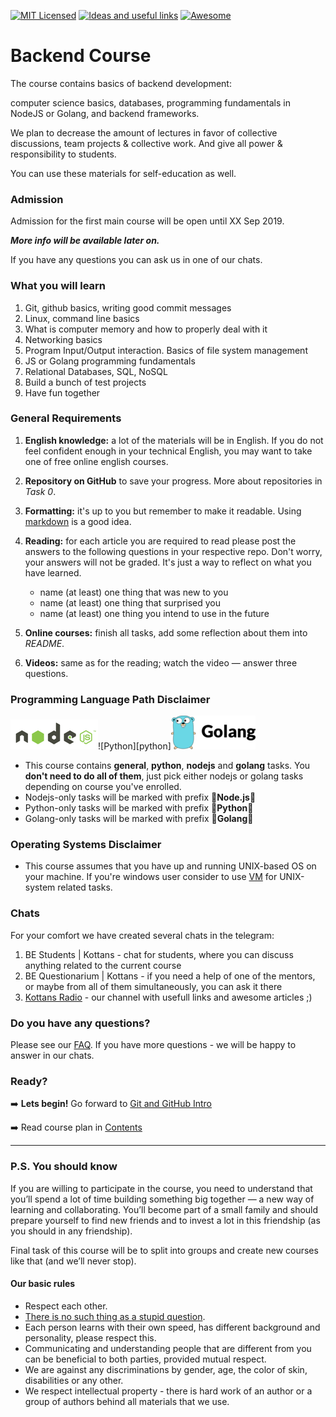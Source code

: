 [![MIT Licensed][icon-mit]][license]
[![Ideas and useful links][icon-ideas]][ideas]
[![Awesome][icon-awesome]][awesome]
&nbsp;&nbsp;&nbsp;&nbsp;&nbsp;&nbsp;

# Backend Course

The course contains basics of backend development:

computer science basics, databases, programming fundamentals in NodeJS or Golang, and backend frameworks.

We plan to decrease the amount of lectures in favor of collective discussions,
team projects & collective work. And give all power & responsibility
to students.

You can use these materials for self-education as well.

### Admission

Admission for the first main course will be open until XX Sep 2019.

**_More info will be available later on._**

If you have any questions you can ask us in one of our chats.

### What you will learn

1. Git, github basics, writing good commit messages
1. Linux, command line basics
1. What is computer memory and how to properly deal with it
1. Networking basics
1. Program Input/Output interaction. Basics of file system management
1. JS or Golang programming fundamentals
1. Relational Databases, SQL, NoSQL
1. Build a bunch of test projects
1. Have fun together

### General Requirements

1. **English knowledge:** a lot of the materials will be in English.
   If you do not feel confident enough in your technical English,
   you may want to take one of free online english courses.

1. **Repository on GitHub** to save your progress.
   More about repositories in _Task 0_.

1. **Formatting:** it's up to you but remember to make it readable.
   Using [markdown][markdown] is a good idea.

1. **Reading:** for each article you are required to read please post
   the answers to the following questions in your respective repo.
   Don't worry, your answers will not be graded. It's just a way to reflect
   on what you have learned.

   - name (at least) one thing that was new to you
   - name (at least) one thing that surprised you
   - name (at least) one thing you intend to use in the future

1. **Online courses:** finish all tasks, add some reflection
   about them into _README_.

1. **Videos:** same as for the reading; watch the video —
   answer three questions.

### Programming Language Path Disclaimer

![Node.js][node]![Python][python]![Golang][go]

- This course contains __general__, __python__, __nodejs__ and __golang__ tasks. You __don't need to do all of them__, just pick either nodejs or golang tasks depending on course you've enrolled.
- Nodejs-only tasks will be marked with prefix :vertical_traffic_light:__Node.js__:vertical_traffic_light:
- Python-only tasks will be marked with prefix :vertical_traffic_light:__Python__:vertical_traffic_light:
- Golang-only tasks will be marked with prefix :vertical_traffic_light:__Golang__:vertical_traffic_light:

### Operating Systems Disclaimer

- This course assumes that you have up and running UNIX-based OS on your machine. If you're windows user consider to use [VM](https://www.virtualbox.org/wiki/Downloads) for UNIX-system related tasks.

### Chats

For your comfort we have created several chats in the telegram:

1. BE Students | Kottans - chat for students, where you can discuss anything related to the current course
1. BE Questionarium | Kottans - if you need a help of one of the mentors, or maybe from all of them simultaneously, you can ask it there
1. [Kottans Radio](https://t.me/radio_kottans) - our channel with usefull links and awesome articles ;)

### Do you have any questions?

Please see our [FAQ](https://github.com/kottans/backend/blob/master/faq.md). If you have more questions - we will be happy to answer in our chats.

### Ready?

➡️ **Lets begin!** Go forward to [Git and GitHub Intro](tasks/git-intro.md)

➡️ Read course plan in [Contents](contents.md)

---

### P.S. You should know

If you are willing to participate in the course, you need to understand that
you’ll spend a lot of time building something big together — a new way
of learning and collaborating. You’ll become part of a small family
and should prepare yourself to find new friends and to invest a lot in this
friendship (as you should in any friendship).

Final task of this course will be to split into groups and create new courses
like that (and we’ll never stop).

#### Our basic rules

- Respect each other.
- [There is no such thing as a stupid question][wiki-stupid-question].
- Each person learns with their own speed, has different background and
  personality, please respect this.
- Communicating and understanding people that are different from you
  can be beneficial to both parties, provided mutual respect.
- We are against any discriminations by gender, age, the color of skin,
  disabilities or any other.
- We respect intellectual property - there is hard work of an author
  or a group of authors behind all materials that we use.

[icon-mit]: https://img.shields.io/badge/license-MIT-blue.svg
[icon-ideas]: https://img.shields.io/badge/google--doc-ideas-ff69b4.svg
[ideas]: https://docs.google.com/spreadsheets/d/1bZJhYjK3VHOS2HmQb2Fs4aHfEBt8mp1F09j9nEEDaqE/edit#gid=818017811
[icon-awesome]: https://cdn.rawgit.com/sindresorhus/awesome/d7305f38d29fed78fa85652e3a63e154dd8e8829/media/badge.svg
[license]: https://github.com/Kottans/web/blob/master/LICENSE.md
[awesome]: https://github.com/sindresorhus/awesome
[markdown]: https://help.github.com/categories/writing-on-github/
[wiki-stupid-question]: https://en.wikipedia.org/wiki/No_such_thing_as_a_stupid_question
[kottans-backend]: https://github.com/kottans/backend
[node]: ./img/node.png
[go]: ./img/go.png
